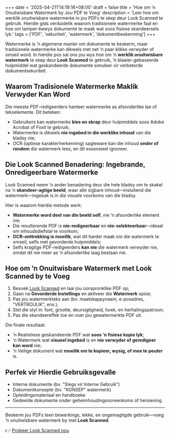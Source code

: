 +++
date = '2025-04-21T14:19:16+08:00'
draft = false
title = 'Hoe om ʼn Onuitwisbare Watermerk by Jou PDF te Voeg'
description = 'Leer hoe om werklik onuitwisbare watermerke in jou PDFs te skep deur Look Scanned te gebruik. Hierdie gids verduidelik waarom tradisionele watermerke faal en hoe om tamper-bewys dokumente te maak wat soos fisiese skandeersels lyk.'
tags = ['PDF', 'sekuriteit', 'watermerk', 'dokumentbeskerming']
+++

Watermerke is ʼn algemene manier om dokumente te beskerm, maar tradisionele watermerke kan dikwels met net ʼn paar klikke verwyder of omseil word. In hierdie pos sal ons jou wys hoe om ʼn **werklik onuitwisbare watermerk** te skep deur **Look Scanned** te gebruik, ʼn blaaier-gebaseerde hulpmiddel wat geskandeerde dokumente simuleer vir verbeterde dokumentsekuriteit.

## Waarom Tradisionele Watermerke Maklik Verwyder Kan Word

Die meeste PDF-redigeerders hanteer watermerke as afsonderlike lae of tekselemente. Dit beteken:

- Gebruikers kan watermerke **kies en skrap** deur hulpmiddels soos Adobe Acrobat of Foxit te gebruik;
- Watermerke is dikwels **nie ingebed in die werklike inhoud** van die bladsy nie;
- OCR (optiese karakterherkenning) sagteware kan die inhoud **onder of rondom** die watermerk lees, en dit essensieel ignoreer.

## Die Look Scanned Benadering: Ingebrande, Onredigeerbare Watermerke

Look Scanned neem ʼn ander benadering deur die hele bladsy om te skakel na ʼn **skandeer-agtige beeld**, waar alle sigbare inhoud—insluitend die watermerk—ingebak is in die visuele voorkoms van die bladsy.

Hier is waarom hierdie metode werk:

- **Watermerke word deel van die beeld self**, nie ʼn afsonderlike element nie;
- Die resulterende PDF is **nie-redigeerbaar** en **nie-selekteerbaar**—ideaal om inhoudsdiefstal te voorkom;
- **OCR-onttrekking is moeilik**, wat dit harder maak om die watermerk te omseil, selfs met gevorderde hulpmiddels;
- Selfs kragtige PDF-redigeerders **kan nie** die watermerk verwyder nie, omdat dit nie meer as ʼn afsonderlike laag bestaan nie.

## Hoe om ʼn Onuitwisbare Watermerk met Look Scanned by te Voeg

1. Besoek [Look Scanned](https://lookscanned.io) en laai jou oorspronklike PDF op;
2. Gaan na **Gevorderde Instellings** en aktiveer die **Watermerk** opsie;
3. Pas jou watermerkteks aan (bv. maatskappynaam, e-posadres, "VERTROULIK", ens.);
4. Stel die styl in: font, grootte, deursigtigheid, hoek, en herhalingspatroon;
5. Pas die skandeereffek toe en voer jou gewatermerkte PDF uit.

Die finale resultaat:

- ʼn Realistiese geskandeerde PDF wat **soos ʼn fisiese kopie lyk**;
- ʼn Watermerk wat **visueel ingebed** is en **nie verwyder of geredigeer kan word** nie;
- ʼn Veilige dokument wat **moeilik om te kopieer, wysig, of mee te peuter** is.

## Perfek vir Hierdie Gebruiksgevalle

- Interne dokumente (bv. "Slegs vir Interne Gebruik")
- Dokumentkonsepte (bv. "KONSEP" watermerk)
- Opleidingsmateriaal en handboeke
- Gedeelde dokumente onder geheimhoudingsooreenkoms of hersiening

---

Beskerm jou PDFs teen bewerkings, lekke, en ongemagtigde gebruik—voeg ʼn onuitwisbare watermerk by met **Look Scanned**.

👉 [Probeer Look Scanned nou](https://lookscanned.io)